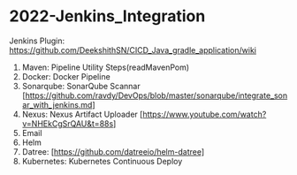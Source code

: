 # 2022-Jenkins_Integration
Jenkins Plugin: https://github.com/DeekshithSN/CICD_Java_gradle_application/wiki
1. Maven: Pipeline Utility Steps(readMavenPom)
2. Docker: Docker Pipeline
3. Sonarqube: SonarQube Scannar [https://github.com/ravdy/DevOps/blob/master/sonarqube/integrate_sonar_with_jenkins.md]
4. Nexus:  Nexus Artifact Uploader [https://www.youtube.com/watch?v=NHEkCgSrQAU&t=88s]
5. Email
6. Helm
7. Datree: [https://github.com/datreeio/helm-datree]
8. Kubernetes: Kubernetes Continuous Deploy
